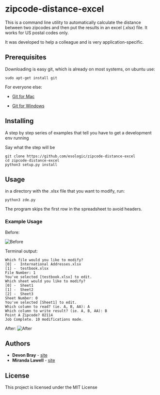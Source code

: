 # zipcode-distance-excel
This is a command line utility to automatically calculate the distance between two zipcodes and then put the results in an excel (.xlsx) file. It works for US postal codes only.

It was developed to help a colleague and is very application-specific.

## Prerequisites
Downloading is easy git, which is already on most systems, on ubuntu use:
 
```
sudo apt-get install git
```
For everyone else:

* [Git for Mac](https://git-scm.com/download/mac)

* [Git for Windows](https://git-scm.com/download/win)

## Installing

A step by step series of examples that tell you have to get a development env running

Say what the step will be

```
git clone https://github.com/esologic/zipcode-distance-excel
cd zipcode-distance-excel
python3 setup.py install
``` 

## Usage

in a directory with the .xlsx file that you want to modify, run:

```
python3 zde.py
```

The program skips the first row in the spreadsheet to avoid headers.

### Example Usage

Before:

![Before](https://user-images.githubusercontent.com/3516293/31227931-9ec99c96-a9a9-11e7-8d2d-e3c441878e83.PNG)

Terminal output:

```
Which file would you like to modify?
[0] -  International Addresses.xlsx
[1] -  testbook.xlsx
File Number: 1
You've selected [testbook.xlsx] to edit.
Which sheet would you like to modify?
[0] -  Sheet1
[1] -  Sheet2
[2] -  Sheet3
Sheet Number: 0
You've selected [Sheet1] to edit.
Which column to read? (ie. A, B, AA): A
Which column to write result? (ie. A, B, AA): B
Point A Zipcode? 02114
Job Complete. 10 modifications made.
```

After:
![After](https://user-images.githubusercontent.com/3516293/31227930-9eaf3946-a9a9-11e7-9384-d096fdfbc073.PNG)

## Authors

* **Devon Bray** - [site](http://www.esologic.com)
* **Miranda Lawell** - [site](https://www.mirandalawell.com)

## License

This project is licensed under the MIT License
